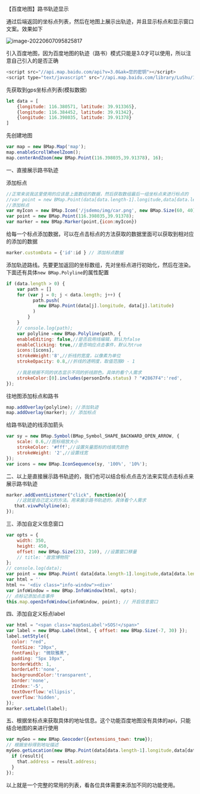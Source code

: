 【百度地图】路书轨迹显示

通过后端返回的坐标点列表，然后在地图上展示出轨迹，并且显示标点和显示窗口文案。效果如下

![image-20220607095825817](E:\ljy\资料\img\image-20220607095825817.png)

引入百度地图，因为百度地图的轨迹（路书）模式只能是3.0才可以使用，所以注意自己引入的是否正确

```js
<script src="//api.map.baidu.com/api?v=3.0&ak=您的密钥"></script>
<script type="text/javascript" src="//api.map.baidu.com/library/LuShu/1.2/src/LuShu_min.js"></script>
```

先获取到gps坐标点列表(模拟数据)

```js
let data = [
    {longitude: 116.380571, latitude: 39.913365},
    {longitude: 116.384452, latitude: 39.91342},
    {longitude: 116.398035, latitude: 39.91378}
]
```

先创建地图

```js
var map = new BMap.Map('map');
map.enableScrollWheelZoom();
map.centerAndZoom(new BMap.Point(116.398035,39.91378), 16);
```

一、直接展示路书轨迹

添加标点

```js
//正常来说我这里使用的应该是上面数组的数据，然后获取数组最后一组坐标点来进行标点的
//var point = new BMap.Point(data[data.length-1].longitude,data[data.length-1].latitude);
//添加标点
var myIcon = new BMap.Icon('/jsdemo/img/car.png', new BMap.Size(60, 40));
var point = new BMap.Point(116.398035,39.91378);
var marker = new BMap.Marker(point,{icon:myIcon})
```

给每一个标点添加数据，可以在点击标点的方法获取的数据里面可以获取到相对应的添加的数据

```js
marker.customData = {'id':id } // 添加标点数据
```

添加轨迹路线。先要更加返回的坐标数组，先对坐标点进行初始化，然后在渲染。下面还有具体`new BMap.Polyline`的属性配置

```js
if (data.length > 0) {
    var path = []
    for (var j = 0; j < data.length; j++) {
          path.push(
            new BMap.Point(data[j].longitude, data[j].latitude)
          )
        }
    }
    // console.log(path);
    var polyline =new BMap.Polyline(path, {
    enableEditing: false,//是否启用线编辑，默认为false
    enableClicking: true,//是否响应点击事件，默认为true
    icons:[icons],
    strokeWeight:'8',//折线的宽度，以像素为单位
    strokeOpacity: 0.8,//折线的透明度，取值范围0 - 1
        
    //我是根据不同的状态显示不同的折线颜色。具体的看个人需求
    strokeColor:[0].includes(personInfo.status) ? "#2867F4":'red', 
});
```

往地图添加标点和路书

```js
map.addOverlay(polyline); //添加轨迹
map.addOverlay(marker); // 添加标点
```

给路书轨迹的线添加箭头

```js
var sy = new BMap.Symbol(BMap_Symbol_SHAPE_BACKWARD_OPEN_ARROW, {
    scale: 0.6,//图标缩放大小
    strokeColor: '#fff',//设置矢量图标的线填充颜色
    strokeWeight: '2',//设置线宽
});
var icons = new BMap.IconSequence(sy, '100%', '10%');
```

二、以上是直接展示路书轨迹的，我们也可以结合标点点击方法来实现点击标点来展示路书轨迹

```js
marker.addEventListener("click", function(e){
    //这就是自己定义的方法。用来展示路书轨迹的，具体看个人需求
   that.vivwPolyline(e);            
});
```

三、添加自定义信息窗口

```js
var opts = {
    width: 350,
    height: 450,
    offset: new BMap.Size(233, 210), //设置窗口移量
    // title: '故宫博物院'
};
// console.log(data);
var point = new BMap.Point( data[data.length-1].longitude,data[data.length-1].latitude);
var html = ''
html += '<div class="info-window"><div>'
var infoWindow = new BMap.InfoWindow(html, opts);
// 点标记添加点击事件
this.map.openInfoWindow(infoWindow, point); // 开启信息窗口
```

四、添加自定义标点label

```js
var html = "<span class='mapSosLabel'>SOS!</span>"
var label = new BMap.Label(html, { offset: new BMap.Size(-7, 30) });
label.setStyle({
  color: "red",
  fontSize: "20px",
  fontFamily: "微软雅黑",
  padding: "5px 10px",
  borderWidth: 1,
  borderLeft:'none',
  backgroundColor:'transparent',
  border:'none',
  zIndex:'-5',
  textOverflow:'ellipsis',
  overflow:'hidden',
});
marker.setLabel(label);
```

五、根据坐标点来获取具体的地址信息。这个功能百度地图没有具体的api，只能结合地图的来进行使用

```js
var myGeo = new BMap.Geocoder({extensions_town: true});      
// 根据坐标得到地址描述    
myGeo.getLocation(new BMap.Point(data[data.length-1].longitude,data[data.length-1].latitude), function(result){      
  if (result){  
    that.address = result.address;
  }      
});
```

以上就是一个完整的常用的列表，看各位具体需要来添加不同的功能使用。

